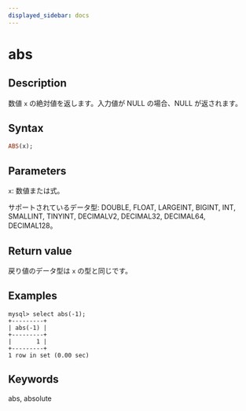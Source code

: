 ```yaml
---
displayed_sidebar: docs
---
```


# abs

## Description

数値 `x` の絶対値を返します。入力値が NULL の場合、NULL が返されます。

## Syntax

```Haskell
ABS(x);
```

## Parameters

`x`: 数値または式。

サポートされているデータ型: DOUBLE, FLOAT, LARGEINT, BIGINT, INT, SMALLINT, TINYINT, DECIMALV2, DECIMAL32, DECIMAL64, DECIMAL128。

## Return value

戻り値のデータ型は `x` の型と同じです。

## Examples

```Plain Text
mysql> select abs(-1);
+---------+
| abs(-1) |
+---------+
|       1 |
+---------+
1 row in set (0.00 sec)
```

## Keywords

abs, absolute